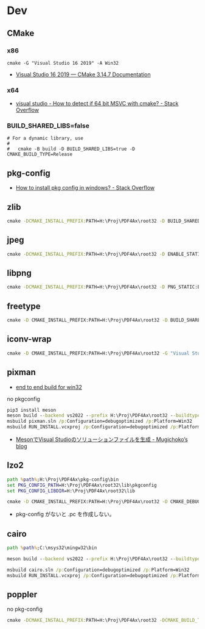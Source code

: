 # Dev

## CMake

### x86

```
cmake -G "Visual Studio 16 2019" -A Win32
```

- [Visual Studio 16 2019 — CMake 3.14.7 Documentation](https://cmake.org/cmake/help/v3.14/generator/Visual%20Studio%2016%202019.html)

### x64

- [visual studio - How to detect if 64 bit MSVC with cmake? - Stack Overflow](https://stackoverflow.com/questions/39258250/how-to-detect-if-64-bit-msvc-with-cmake)

### BUILD_SHARED_LIBS=false

```
# For a dynamic library, use
#
#   cmake -B build -D BUILD_SHARED_LIBS=true -D CMAKE_BUILD_TYPE=Release
```

## pkg-config

- [How to install pkg config in windows? - Stack Overflow](https://stackoverflow.com/questions/1710922/how-to-install-pkg-config-in-windows/1711338#1711338)

## zlib

```bat
cmake -DCMAKE_INSTALL_PREFIX:PATH=H:\Proj\PDF4Ax\root32 -D BUILD_SHARED_LIBS:BOOL=OFF -G "Visual Studio 17 2022" -A Win32 ..
```

## jpeg

```bat
cmake -DCMAKE_INSTALL_PREFIX:PATH=H:\Proj\PDF4Ax\root32 -D ENABLE_STATIC:BOOL=ON -D ENABLE_SHARED:BOOL=OFF -G "Visual Studio 17 2022" -A Win32 ..
```

## libpng

```bat
cmake -DCMAKE_INSTALL_PREFIX:PATH=H:\Proj\PDF4Ax\root32 -D PNG_STATIC:BOOL=ON -D PNG_SHARED:BOOL=OFF -G "Visual Studio 17 2022" -A Win32 ..
```

## freetype

```bat
cmake -D CMAKE_INSTALL_PREFIX:PATH=H:\Proj\PDF4Ax\root32 -D BUILD_SHARED_LIBS:BOOL=OFF -D FT_REQUIRE_BZIP2:BOOL=OFF -D FT_REQUIRE_BROTLI:BOOL=OFF -G "Visual Studio 17 2022" -A Win32 ..
```

## iconv-wrap

```bat
cmake -D CMAKE_INSTALL_PREFIX:PATH=H:\Proj\PDF4Ax\root32 -G "Visual Studio 17 2022" -A Win32 ..
```

## pixman

- [end to end build for win32](https://www.cairographics.org/end_to_end_build_for_win32/)

no pkgconfig

```bat
pip3 install meson
meson build --backend vs2022 --prefix H:\Proj\PDF4Ax\root32 --buildtype debugoptimized --default-library static
msbuild pixman.sln /p:Configuration=debugoptimized /p:Platform=Win32
msbuild RUN_INSTALL.vcxproj /p:Configuration=debugoptimized /p:Platform=Win32
```

- [MesonでVisual Studioのソリューションファイルを生成 - Mugichoko’s blog](https://mugichoko.hatenablog.com/entry/2020/02/14/184358)

## lzo2

```bat
path %path%;H:\Proj\PDF4Ax\pkg-config\bin
set PKG_CONFIG_PATH=H:\Proj\PDF4Ax\root32\lib\pkgconfig
set PKG_CONFIG_LIBDIR=H:\Proj\PDF4Ax\root32\lib

cmake -D CMAKE_INSTALL_PREFIX:PATH=H:\Proj\PDF4Ax\root32 -D CMAKE_DEBUG_POSTFIX=d -G "Visual Studio 17 2022" -A Win32 ..
```

- pkg-config がないと .pc を作成しない。

## cairo

```bat
path %path%;C:\msys32\mingw32\bin

meson build --backend vs2022 --prefix H:\Proj\PDF4Ax\root32 --buildtype debugoptimized -Dglib=disabled -Dspectre=disabled -Dfontconfig=disabled -Dfreetype=disabled -Dpng=disabled --default-library static

msbuild cairo.sln /p:Configuration=debugoptimized /p:Platform=Win32
msbuild RUN_INSTALL.vcxproj /p:Configuration=debugoptimized /p:Platform=Win32
```

## poppler

no pkg-config

```bat
cmake -DCMAKE_INSTALL_PREFIX:PATH=H:\Proj\PDF4Ax\root32 -DCMAKE_BUILD_TYPE=DEBUG -DENABLE_BOOST=OFF -DENABLE_LIBOPENJPEG=none -DENABLE_UTILS:BOOL=OFF -DENABLE_ZLIB_UNCOMPRESS:BOOL=ON -DWITH_GLIB:BOOL=OFF -DCMAKE_DEBUG_POSTFIX:STRING=d -DMSVC:BOOL=ON -G "Visual Studio 17 2022" -A Win32 ..
```
